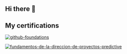 ## Hi there 👋
## My certifications
[![github-foundations](https://github.com/ChristianJaimes/ChristianJaimes/assets/50466352/1bbbcace-d0ca-40e8-b52f-4a752b0cfa79)](https://www.credly.com/badges/bb4fdece-f1fc-44fc-aeaa-1331322f2028/public_url)

[![fundamentos-de-la-direccion-de-proyectos-predictive](https://github.com/ChristianJaimes/ChristianJaimes/assets/50466352/8ad9ae29-a0b1-4b81-acdd-854f10387167)](https://www.credly.com/badges/1d4eea7d-467e-4f11-94a8-e49ca08bf2ba/public_url)



<!--
**ChristianJaimes/ChristianJaimes** is a ✨ _special_ ✨ repository because its `README.md` (this file) a![github-foundations](https://github.com/ChristianJaimes/ChristianJaimes/assets/50466352/d9f0dac1-7a3c-4de4-9872-114cb4914dbc)
ppears on your GitHub profile.

Here are some ideas to get you started:

- 🔭 I’m currently working on ...
- 🌱 I’m currently learning ...
- 👯 I’m looking to collaborate on ...
- 🤔 I’m looking for help with ...
- 💬 Ask me about ...
- 📫 How to reach me: ...
- 😄 Pronouns: ...
- ⚡ Fun fact: ...
-->

